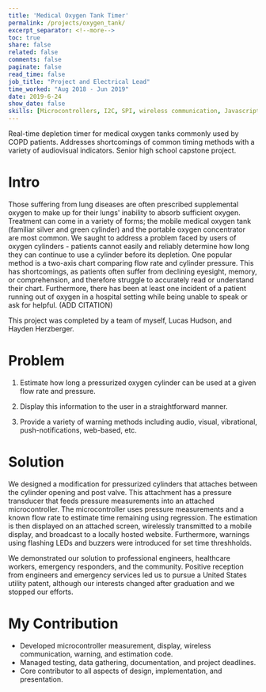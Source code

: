 ```yaml
---
title: 'Medical Oxygen Tank Timer'
permalink: /projects/oxygen_tank/
excerpt_separator: <!--more-->
toc: true
share: false
related: false
comments: false
paginate: false
read_time: false
job_title: "Project and Electrical Lead"
time_worked: "Aug 2018 - Jun 2019"
date: 2019-6-24
show_date: false
skills: [Microcontrollers, I2C, SPI, wireless communication, Javascript]
---
```


Real-time depletion timer for medical oxygen tanks commonly used by COPD patients. Addresses shortcomings of common timing methods with a variety of audiovisual indicators. Senior high school capstone project. 
<!--more-->

# Intro

Those suffering from lung diseases are often prescribed supplemental oxygen to make up for their lungs' inability to absorb sufficient oxygen. Treatment can come in a variety of forms; the mobile medical oxygen tank (familiar silver and green cylinder) and the portable oxygen concentrator are most common. We saught to address a problem faced by users of oxygen cylinders - patients cannot easily and reliably determine how long they can continue to use a cylinder before its depletion. One popular method is a two-axis chart comparing flow rate and cylinder pressure. This has shortcomings, as patients often suffer from declining eyesight, memory, or comprehension, and therefore struggle to accurately read or understand their chart. Furthermore, there has been at least one incident of a patient running out of oxygen in a hospital setting while being unable to speak or ask for helpful. (ADD CITATION)

This project was completed by a team of myself, Lucas Hudson, and Hayden Herzberger.

# Problem

1. Estimate how long a pressurized oxygen cylinder can be used at a given flow rate and pressure.

2. Display this information to the user in a straightforward manner.

3. Provide a variety of warning methods including audio, visual, vibrational, push-notifications, web-based, etc.

# Solution

We designed a modification for pressurized cylinders that attaches between the cylinder opening and post valve. This attachment has a pressure transducer that feeds pressure measurements into an attached microcontroller. The microcontroller uses pressure measurements and a known flow rate to estimate time remaining using regression. The estimation is then displayed on an attached screen, wirelessly transmitted to a mobile display, and broadcast to a locally hosted website. Furthermore, warnings using flashing LEDs and buzzers were introduced for set time threshholds.

We demonstrated our solution to professional engineers, healthcare workers, emergency responders, and the community. Positive reception from engineers and emergency services led us to pursue a United States utility patent, although our interests changed after graduation and we stopped our efforts.

# My Contribution

* Developed microcontroller measurement, display, wireless communication, warning, and estimation code.
* Managed testing, data gathering, documentation, and project deadlines.
* Core contributor to all aspects of design, implementation, and presentation.